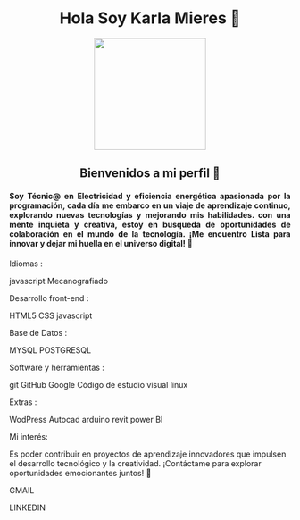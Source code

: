 <div><h1 align="center">Hola Soy Karla Mieres  👋</h1></div>
<div id="header" align="center">
    <img src="https://giphy.com/embed/rB2CHoIHRFz3i" width="200"/>
<h2 align="center">Bienvenidos a mi perfil 🚀</h2>
<h4 align="justify">Soy Técnic@ en Electricidad y eficiencia energética apasionada por la programación, cada día me embarco en un viaje de aprendizaje continuo, explorando nuevas tecnologías y mejorando mis habilidades. con una mente inquieta y creativa, estoy en busqueda de oportunidades de colaboración en el mundo de la tecnología.
    ¡Me encuentro Lista para innovar y dejar mi huella en el universo digital! 🌟</h4>
</div>



 
Idiomas :

javascript Mecanografiado


Desarrollo front-end :

HTML5 CSS javascript 


Base de Datos :

MYSQL POSTGRESQL


Software y herramientas :

git GitHub Google Código de estudio visual linux


Extras :

WodPress  Autocad  arduino revit power BI

Mi interés: 

Es poder contribuir en proyectos de aprendizaje innovadores que impulsen el desarrollo tecnológico y la creatividad. 
¡Contáctame para explorar oportunidades emocionantes juntos! 🚀

GMAIL

LINKEDIN

